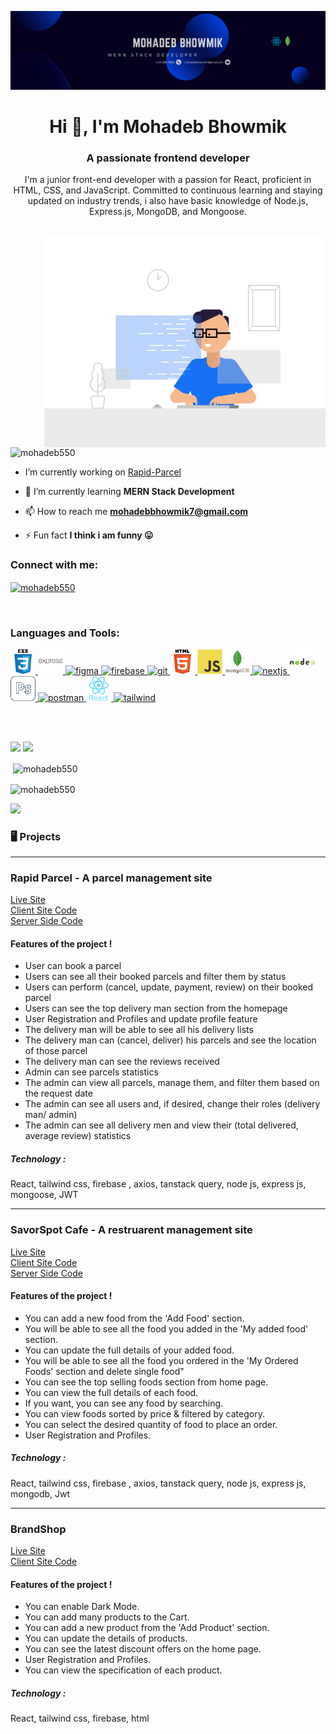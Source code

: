 ![logo](https://raw.githubusercontent.com/mohadeb550/mohadeb550/main/banner.png)
<h1 align="center">Hi 👋, I'm Mohadeb Bhowmik</h1>
<h3 align="center">A passionate frontend developer</h3>
<p align="center">I'm a junior front-end developer with a passion for React, proficient in
HTML, CSS, and JavaScript. Committed to continuous learning and
staying updated on industry trends, i also have basic knowledge of
Node.js, Express.js, MongoDB, and Mongoose.
</p>
<br>
<img align="right" alt="coding" width="450" src="https://raw.githubusercontent.com/mohadeb550/mohadeb550/main/coding.gif" >

<p align="left"> <img src="https://komarev.com/ghpvc/?username=mohadeb550&label=Profile%20views&color=0e75b6&style=flat" alt="mohadeb550" /> </p>

- I’m currently working on [Rapid-Parcel](https://rapid-parcel.web.app/)

- 🌱 I’m currently learning **MERN Stack Development**

- 📫 How to reach me **mohadebbhowmik7@gmail.com**

- ⚡ Fun fact **I think i am funny 😛**

<h3 align="left">Connect with me:</h3>
<p align="left">
<a href="https://linkedin.com/in/mohadeb550" target="blank"><img align="center" src="https://raw.githubusercontent.com/rahuldkjain/github-profile-readme-generator/master/src/images/icons/Social/linked-in-alt.svg" alt="mohadeb550" height="30" width="40" /></a>
</p>
<br>
<h3 align="left">Languages and Tools:</h3>
<p align="left"> <a href="https://www.w3schools.com/css/" target="_blank" rel="noreferrer"> <img src="https://raw.githubusercontent.com/devicons/devicon/master/icons/css3/css3-original-wordmark.svg" alt="css3" width="40" height="40"/> </a> <a href="https://expressjs.com" target="_blank" rel="noreferrer"> <img src="https://raw.githubusercontent.com/devicons/devicon/master/icons/express/express-original-wordmark.svg" alt="express" width="40" height="40"/> </a> <a href="https://www.figma.com/" target="_blank" rel="noreferrer"> <img src="https://www.vectorlogo.zone/logos/figma/figma-icon.svg" alt="figma" width="40" height="40"/> </a> <a href="https://firebase.google.com/" target="_blank" rel="noreferrer"> <img src="https://www.vectorlogo.zone/logos/firebase/firebase-icon.svg" alt="firebase" width="40" height="40"/> </a> <a href="https://git-scm.com/" target="_blank" rel="noreferrer"> <img src="https://www.vectorlogo.zone/logos/git-scm/git-scm-icon.svg" alt="git" width="40" height="40"/> </a> <a href="https://www.w3.org/html/" target="_blank" rel="noreferrer"> <img src="https://raw.githubusercontent.com/devicons/devicon/master/icons/html5/html5-original-wordmark.svg" alt="html5" width="40" height="40"/> </a> <a href="https://developer.mozilla.org/en-US/docs/Web/JavaScript" target="_blank" rel="noreferrer"> <img src="https://raw.githubusercontent.com/devicons/devicon/master/icons/javascript/javascript-original.svg" alt="javascript" width="40" height="40"/> </a> <a href="https://www.mongodb.com/" target="_blank" rel="noreferrer"> <img src="https://raw.githubusercontent.com/devicons/devicon/master/icons/mongodb/mongodb-original-wordmark.svg" alt="mongodb" width="40" height="40"/> </a> <a href="https://nextjs.org/" target="_blank" rel="noreferrer"> <img src="https://cdn.worldvectorlogo.com/logos/nextjs-2.svg" alt="nextjs" width="40" height="40"/> </a> <a href="https://nodejs.org" target="_blank" rel="noreferrer"> <img src="https://raw.githubusercontent.com/devicons/devicon/master/icons/nodejs/nodejs-original-wordmark.svg" alt="nodejs" width="40" height="40"/> </a> <a href="https://www.photoshop.com/en" target="_blank" rel="noreferrer"> <img src="https://raw.githubusercontent.com/devicons/devicon/master/icons/photoshop/photoshop-line.svg" alt="photoshop" width="40" height="40"/> </a> <a href="https://postman.com" target="_blank" rel="noreferrer"> <img src="https://www.vectorlogo.zone/logos/getpostman/getpostman-icon.svg" alt="postman" width="40" height="40"/> </a> <a href="https://reactjs.org/" target="_blank" rel="noreferrer"> <img src="https://raw.githubusercontent.com/devicons/devicon/master/icons/react/react-original-wordmark.svg" alt="react" width="40" height="40"/> </a> <a href="https://tailwindcss.com/" target="_blank" rel="noreferrer"> <img src="https://www.vectorlogo.zone/logos/tailwindcss/tailwindcss-icon.svg" alt="tailwind" width="40" height="40"/> </a> </p> <br><br>

![](http://github-profile-summary-cards.vercel.app/api/cards/repos-per-language?username=mohadeb550&theme=default) ![](http://github-profile-summary-cards.vercel.app/api/cards/most-commit-language?username=mohadeb550&theme=default)



<p>&nbsp;<img align="center" src="https://github-readme-stats.vercel.app/api?username=mohadeb550&show_icons=true&locale=en" alt="mohadeb550" /></p>

<p><img align="center" src="https://github-readme-streak-stats.herokuapp.com/?user=mohadeb550&" alt="mohadeb550" /></p>

![](http://github-profile-summary-cards.vercel.app/api/cards/profile-details?username=mohadeb550&theme=default)

<h3 align="left">🖥 Projects </h3><hr>
<h3 align="left">Rapid Parcel - A parcel management site </h3>  <a href="https://rapid-parcel.web.app/" >Live Site </a>  <br>  <a href="https://github.com/mohadeb550/Rapid-Parcel-Client.git" > Client Site Code </a>  <br>  <a href="https://github.com/mohadeb550/Rapid-Parcel-Server.git" > Server Side Code </a>  <br>
<h4> Features of the project !</h4>

-  User can book a parcel
-  Users can see all their booked parcels and filter them by status
-  Users can perform (cancel, update, payment, review) on their booked parcel
-  Users can see the top delivery man section from the homepage
-  User Registration and Profiles and update profile feature
-  The delivery man will be able to see all his delivery lists
-  The delivery man can (cancel, deliver) his parcels and see the location of those parcel
-  The delivery man can see the reviews received
-  Admin can see parcels statistics 
-  The admin can view all parcels, manage them, and filter them based on the request date
-  The admin can see all users and, if desired, change their roles (delivery man/ admin)
-  The admin can see all delivery men and view their (total delivered, average review) statistics

  <h5> Technology :</h5> <p>React, tailwind css, firebase , axios, tanstack query,
node js, express js, mongoose, JWT</p> <hr>

<h3 align="left">SavorSpot Cafe - A restruarent management site </h3>  <a href="https://savorspot-cafe.web.app/" >Live Site </a>  <br>  <a href="https://github.com/mohadeb550/SavorSpot-Cafe-Client.git" > Client Site Code </a>  <br>  <a href="https://github.com/mohadeb550/SavorSpot-Cafe---Server.git" > Server Side Code </a>  <br>
<h4> Features of the project !</h4>

-  You can add a new food from the 'Add Food' section.
-  You will be able to see all the food you added in the 'My added food' section.
-  You can update the full details of your added food.
-  You will be able to see all the food you ordered in the 'My Ordered Foods' section and delete single food"
-  You can see the top selling foods section from home page.
-  You can view the full details of each food.
-  If you want, you can see any food by searching.
-  You can view foods sorted by price & filtered by category.
-  You can select the desired quantity of food to place an order.
-  User Registration and Profiles.
  
  <h5> Technology :</h5> <p>React, tailwind css, firebase , axios, tanstack query,
node js, express js, mongodb, Jwt</p> <hr>

<h3 align="left"> BrandShop </h3>  <a href="https://brandshop-ece48.web.app" >Live Site </a>  <br>  <a href="https://github.com/mohadeb550/BrandShop--Client.git" > Client Site Code </a>  <br> 
<h4> Features of the project !</h4>

-  You can enable Dark Mode.
-  You can add many products to the Cart.
-  You can add a new product from the 'Add Product' section.
-  You can update the details of products.
-  You can see the latest discount offers on the home page.
-  User Registration and Profiles.
-  You can view the specification of each product.

  <h5> Technology :</h5> <p>React, tailwind css, firebase, html</p>

